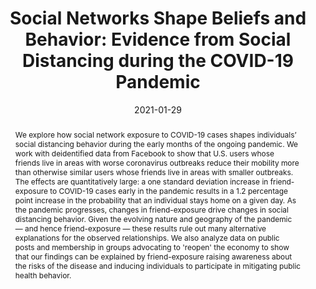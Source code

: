 ---
title: "Social Networks Shape Beliefs and Behavior: Evidence from Social Distancing during the COVID-19 Pandemic"
collection: wps
link: "https://drew-johnston.com/files/Social_Networks_Shape_Beliefs_and_Behavior.pdf"
coauthors: Michael Bailey, Martin Koenen, Theresa Kuchler, Dominic Russel, and Johannes Stroebel
date: 2021-01-29
outcome_prefix: 'Accepted at the '
outcome: 'Journal of Political Economy Microeconomics'
abstract: "We explore how social network exposure to COVID-19 cases shapes individuals’ social distancing behavior during the early months of the ongoing pandemic. We work with deidentified data from Facebook to show that U.S. users whose friends live in areas with worse coronavirus outbreaks reduce their mobility more than otherwise similar users whose friends live in areas with smaller outbreaks. The effects are quantitatively large: a one standard deviation increase in friend-exposure to COVID-19 cases early in the pandemic results in a 1.2 percentage point increase in the probability that an individual stays home on a given day. As the pandemic progresses, changes in friend-exposure drive changes in social distancing behavior. Given the evolving nature and geography of the pandemic — and hence friend-exposure — these results rule out many alternative explanations for the observed relationships. We also analyze data on public posts and membership in groups advocating to 'reopen' the economy to show that our findings can be explained by friend-exposure raising awareness about the risks of the disease and inducing individuals to participate in mitigating public health behavior."
press: <a href="https://www.nber.org/digest-202102/social-media-contacts-pandemic-hotspots-encouraged-self-isolation">NBER Digest</a>
data: <a href="https://drew-johnston.com/files/covid/slides.pdf">Slides</a>
---